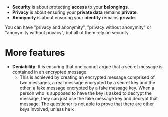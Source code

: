 - **Security** is about protecting **access** to your **belongings**.
- **Privacy** is about ensuring your **private data** remains **private**.
- **Anonymity** is about ensuring your **identity** remains **private**.

You can have "privacy and anonymity", "privacy without anonymity" or "anonymity without privacy", but all of them rely on security.
# More features
- **Deniability**: It is ensuring that one cannot argue that a secret message is contained in an encrypted message.
	- This is achieved by creating an encrypted message comprised of two messages, a real message encrypted by a secret key and the other, a fake message encrypted by a fake message key. When a person who is supposed to have the key is asked to decrypt the message, they can just use the fake message key and decrypt that message. The questioner is not able to prove that there are other keys involved, unless he k